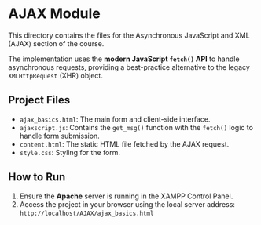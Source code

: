 # AJAX Module

This directory contains the files for the Asynchronous JavaScript and XML (AJAX) section of the course.

The implementation uses the **modern JavaScript `fetch()` API** to handle asynchronous requests, providing a best-practice alternative to the legacy `XMLHttpRequest` (XHR) object.

## Project Files

- `ajax_basics.html`: The main form and client-side interface.
- `ajaxscript.js`: Contains the `get_msg()` function with the `fetch()` logic to handle form submission.
- `content.html`: The static HTML file fetched by the AJAX request.
- `style.css`: Styling for the form.

## How to Run

1.  Ensure the **Apache** server is running in the XAMPP Control Panel.
2.  Access the project in your browser using the local server address:
    `http://localhost/AJAX/ajax_basics.html`
